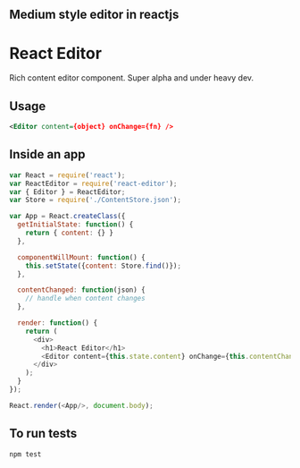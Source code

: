 ## Medium style editor in reactjs


React Editor
===========
Rich content editor component. Super alpha and under heavy dev.

Usage
-----
```xml
<Editor content={object} onChange={fn} />
```

Inside an app
-----
```js
var React = require('react');
var ReactEditor = require('react-editor');
var { Editor } = ReactEditor;
var Store = require('./ContentStore.json');

var App = React.createClass({
  getInitialState: function() {
    return { content: {} }
  },

  componentWillMount: function() {
    this.setState({content: Store.find()});
  },

  contentChanged: function(json) {
    // handle when content changes
  },

  render: function() {
    return (
      <div>
        <h1>React Editor</h1>
        <Editor content={this.state.content} onChange={this.contentChanged} />
      </div>
    );
  }
});

React.render(<App/>, document.body);
```

To run tests
-----

```bash
npm test
```

